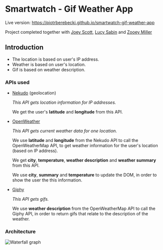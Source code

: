 # Smartwatch - Gif Weather App

Live version: https://piotrberebecki.github.io/smartwatch-gif-weather-app

Project completed together with [Joey Scott](https://github.com/joeylouise), [Lucy Sabin](https://github.com/lucyrose93) and [Zooey Miller](https://github.com/ZooeyMiller)

## Introduction

- The location is based on user's IP address.
- Weather is based on user's location.
- Gif is based on weather description.

### APIs used

- [Nekudo](http://geoip.nekudo.com/) (geolocation)

  *This API gets location information for IP addresses.*

  We get the user's __latitude__ and __longitude__ from this API.

- [OpenWeather](https://openweathermap.org/api)

  *This API gets current weather data for one location.*

  We use __latitude__ and __longitude__ from the Nekudo API to call the OpenWeatherMap API, to get weather information for the user's location (based on IP address).

  We get __city__, __temperature__, __weather description__ and __weather summary__ from this API.

  We use __city__, __summary__ and __temperature__ to update the DOM, in order to show the user the this information.

- [Giphy](https://api.giphy.com/)

  *This API gets gifs.*

  We use __weather description__ from the OpenWeatherMap API to call the Giphy API, in order to return gifs that relate to the description of the weather.


### Architecture

![Waterfall graph](demo/waterfall-graph.png)
